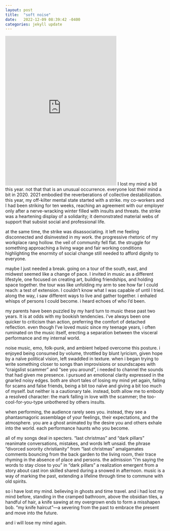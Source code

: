 ```yaml
---
layout: post
title:  "soft noise"
date:   2022-12-09 08:39:42 -0400
categories: jekyll update
---
```

<iframe style="border: 0; width: 350px; height: 470px;" src="https://bandcamp.com/EmbeddedPlayer/album=4151140402/size=large/bgcol=ffffff/linkcol=0687f5/tracklist=false/transparent=true/" seamless><a href="https://certainlives.bandcamp.com/album/soft-noise">soft noise by certain lives</a></iframe>
I lost my mind a bit this year. not that that is an unusual occurrence. everyone lost their mind a bit in 2020. 2021 embodied the reverberations of collective destabilization. this year, my off-kilter mental state started with a strike. my co-workers and I had been striking for ten weeks, reaching an agreement with our employer only after a nerve-wracking winter filled with insults and threats. the strike was a heartening display of a solidarity; it demonstrated material webs of support that subsist social and professional life. 

at the same time, the strike was disassociating. it left me feeling disconnected and disinvested in my work. the progressive rhetoric of my workplace rang hollow. the veil of community fell flat. the struggle for something approaching a living wage and fair working conditions highlighting the enormity of social change still needed to afford dignity to everyone. 

maybe I just needed a break. going on a tour of the south, east, and midwest seemed like a change of pace. I invited in music as a different lifestyle, one focused on creating art, building friendships, and holding space together. the tour was like unfolding my arm to see how far I could reach: a test of extension. I couldn’t know what I was capable of until I tried. along the way, i saw different ways to live and gather together. i enhaled whisps of persons I could become. i heard echoes of who I’d been. 

my parents have been puzzled by my hard turn to music these past two years. It is at odds with my bookish tendencies. i’ve always been one quicker to criticism than action, preferring the comfort of detached reflection. even though I’ve loved music since my teenage years, i often ruminated on the music itself, erecting a separation between the visceral performance and my internal world.

noise music, emo, folk-punk, and ambient helped overcome this posture. i enjoyed being consumed by volume, throttled by blunt lyricism, given hope by a naïve political vision, left swaddled in texture. when i began trying to write something closer to songs than improvisions or soundscapes with “craigslist scammer” and “see you around”, i needed to channel the sounds that had given me presence. i pursued an emotional clarity expressed in the gnarled noisy edges. both are short tales of losing my mind yet again, falling for scams and false friends, being a bit too naïve and giving a bit too much of myself. but neither is a cautionary tale. instead, both allow me to embody a resolved character: the mark falling in love with the scammer; the too-cool-for-you-type unbothered by others insults.

when performing, the audience rarely sees you. instead, they see a phantasmagoric assemblage of your feelings, their expectations, and the atmosphere. you are a ghost animated by the desire you and others exhale into the world. each performance haunts who you become. 

all of my songs deal in specters. “last christmas” and “dark pillars” reanimate conversations, mistakes, and words left unsaid. the phrase “divorced sorority christianity” from “last christmas” amalgamates comments bouncing from the back garden to the living room, their trace rhyming in the absence of place and persons. the admission “i’m saying the words to stay close to you” in “dark pillars” a realization emergent from a story about cast iron skilled shared during a snowed in afternoon. music is a way of marking the past, extending a lifeline through time to commune with old spirits.

so i have lost my mind. believing in ghosts and time travel. and i had lost my mind before, standing in the cramped bathroom, above the obsidian tiles, a handful of hair, a knife sawing at my overgrown ends to form a misshapen bob. “my knife haircut”—a severing from the past to embrace the present and move into the future.

and i will lose my mind again.
